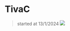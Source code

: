 # TivaC 
> started at 13/1/2024
![](https://th.bing.com/th/id/OIP.J3N7dZLY55LlNagQqgx2DQHaHa?rs=1&pid=ImgDetMain)
